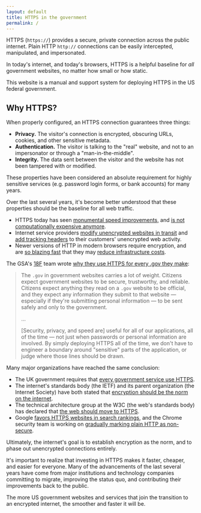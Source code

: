 ```yaml
---
layout: default
title: HTTPS in the government
permalink: /
---
```


HTTPS (`https://`) provides a secure, private connection across the public internet. Plain HTTP `http://` connections can be easily intercepted, manipulated, and impersonated.

In today's internet, and today's browsers, HTTPS is a helpful baseline for _all_ government websites, no matter how small or how static.

This website is a manual and support system for deploying HTTPS in the US federal government.

## Why HTTPS?

When properly configured, an HTTPS connection guarantees three things:

* **Privacy.** The visitor's connection is encrypted, obscuring URLs, cookies, and other sensitive metadata.
* **Authentication.** The visitor is talking to the "real" website, and not to an impersonator or through a "man-in-the-middle".
* **Integrity.** The data sent between the visitor and the website has not been tampered with or modified.

These properties have been considered an absolute requirement for highly sensitive services (e.g. password login forms, or bank accounts) for many years.

Over the last several years, it's become better understood that these properties should be the baseline for all web traffic.

* HTTPS today has seen [monumental speed improvements](https://istlsfastyet.com/), and [is not computationally expensive anymore](https://www.imperialviolet.org/2010/06/25/overclocking-ssl.html).
* Internet service providers [modify unencrypted websites in transit](http://arstechnica.com/tech-policy/2014/09/why-comcasts-javascript-ad-injections-threaten-security-net-neutrality/) and [add tracking headers](https://www.eff.org/deeplinks/2014/11/verizon-x-uidh) to their customers' unencrypted web activity.
* Newer versions of HTTP in modern browsers require encryption, and are [so blazing fast](https://www.httpvshttps.com/) that they may [reduce infrastructure costs](https://thethemefoundry.com/blog/why-we-dont-use-a-cdn-spdy-ssl/).

The GSA's [18F](https://18f.gsa.gov) team wrote [why they use HTTPS for every .gov they make](https://www.gov.uk/service-manual):

> The `.gov` in government websites carries a lot of weight. Citizens expect government websites to be secure, trustworthy, and reliable. Citizens expect anything they read on a `.gov` website to be official, and they expect any information they submit to that website — especially if they're submitting personal information — to be sent safely and only to the government.
>
> ...
>
> [Security, privacy, and speed are] useful for all of our applications, all of the time — not just when passwords or personal information are involved. By simply deploying HTTPS all of the time, we don't have to engineer a boundary around "sensitive" parts of the application, or judge where those lines should be drawn.

Many major organizations have reached the same conclusion:

* The UK government requires that [every government service use HTTPS](https://www.gov.uk/service-manual/domain-names/https.html).
* The internet's standards body (the IETF) and its parent organization (the Internet Society) have both stated that [encryption should be the norm on the internet](http://www.internetsociety.org/news/internet-society-commends-internet-architecture-board-recommendation-encryption-default).
* The technical architecture group at the W3C (the web's standards body) has declared that [the web should move to HTTPS](https://w3ctag.github.io/web-https/).
* Google [favors HTTPS websites in search rankings](http://googleonlinesecurity.blogspot.com/2014/08/https-as-ranking-signal_6.html), and the Chrome security team is working on [gradually marking plain HTTP as non-secure](https://www.chromium.org/Home/chromium-security/marking-http-as-non-secure).

Ultimately, the internet's goal is to establish encryption as the norm, and to phase out unencrypted connections entirely.

It's important to realize that investing in HTTPS makes it faster, cheaper, and easier for everyone. Many of the advancements of the last several years have come from major institutions and technology companies committing to migrate, improving the status quo, and contributing their improvements back to the public.

The more US government websites and services that join the transition to an encrypted internet, the smoother and faster it will be.
